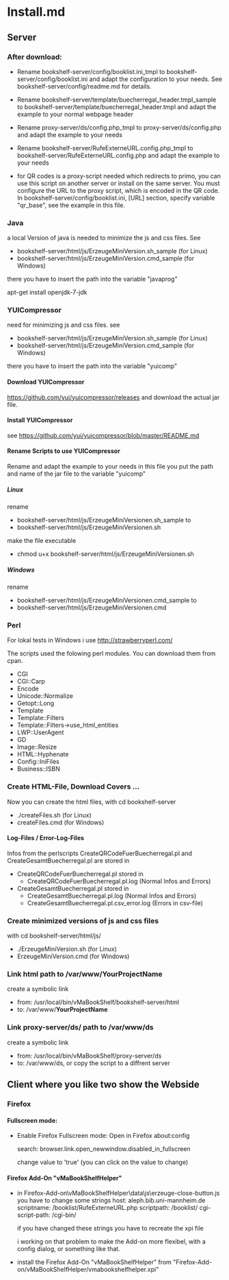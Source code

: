 # Install.md

## Server

### After download:

- Rename bookshelf-server/config/booklist.ini_tmpl to bookshelf-server/config/booklist.ini
  and adapt the configuration to your needs. See bookshelf-server/config/readme.md for details.
- Rename bookshelf-server/template/buecherregal_header.tmpl_sample to
         bookshelf-server/template/buecherregal_header.tmpl
  and adapt the example to your normal webpage header
- Rename proxy-server/ds/config.php_tmpl to
         proxy-server/ds/config.php
  and adapt the example to your needs
- Rename bookshelf-server/RufeExterneURL.config.php_tmpl to
         bookshelf-server/RufeExterneURL.config.php
  and adapt the example to your needs

- for QR codes is a proxy-script needed which redirects to primo,
  you can use this script on another server or install on the same server.
  You must configure the URL to the proxy script, which is encoded in
  the QR code.
  In bookshelf-server/config/booklist.ini,
  [URL] section,
  specify variable "qr_base",
  see the example in this file.


### Java

a local Version of java is needed to minimize the js and css files.
See
  * bookshelf-server/html/js/ErzeugeMiniVersion.sh_sample (for Linux)
  * bookshelf-server/html/js/ErzeugeMiniVersion.cmd_sample (for Windows)

there you have to insert the path into the variable "javaprog"

apt-get install openjdk-7-jdk


### YUICompressor
need for minimizing js and css files.
see
  * bookshelf-server/html/js/ErzeugeMiniVersion.sh_sample (for Linux)
  * bookshelf-server/html/js/ErzeugeMiniVersion.cmd_sample (for Windows)

there you have to insert the path into the variable "yuicomp"


#### Download YUICompressor

https://github.com/yui/yuicompressor/releases
and download the actual jar file.

#### Install YUICompressor

see https://github.com/yui/yuicompressor/blob/master/README.md

#### Rename Scripts to use YUICompressor
Rename and adapt the example to your needs
in this file you put the path and name of the jar file to the variable "yuicomp"


##### Linux
rename
  * bookshelf-server/html/js/ErzeugeMiniVersionen.sh_sample to
  * bookshelf-server/html/js/ErzeugeMiniVersionen.sh

make the file executable
  * chmod u+x bookshelf-server/html/js/ErzeugeMiniVersionen.sh

##### Windows
rename
  * bookshelf-server/html/js/ErzeugeMiniVersionen.cmd_sample to
  * bookshelf-server/html/js/ErzeugeMiniVersionen.cmd


### Perl

For lokal tests in Windows i use http://strawberryperl.com/

The scripts used the folowing perl modules. You can download them from cpan.

- CGI
- CGI::Carp
- Encode
- Unicode::Normalize
- Getopt::Long
- Template
- Template::Filters
- Template::Filters->use_html_entities
- LWP::UserAgent
- GD
- Image::Resize
- HTML::Hyphenate
- Config::IniFiles
- Business::ISBN


### Create HTML-File, Download Covers ...
Now you can create the html files, with
cd bookshelf-server
- ./createFiles.sh (for Linux)
- createFiles.cmd  (for Windows)
 
#### Log-Files / Error-Log-Files
Infos from the perlscripts CreateQRCodeFuerBuecherregal.pl and CreateGesamtBuecherregal.pl are stored in

- CreateQRCodeFuerBuecherregal.pl stored in
  - CreateQRCodeFuerBuecherregal.pl.log (Normal Infos and Errors)
- CreateGesamtBuecherregal.pl stored in
  - CreateGesamtBuecherregal.pl.log (Normal Infos and Errors)
  - CreateGesamtBuecherregal.pl.csv_error.log (Errors in csv-file)


### Create minimized versions of js and css files
with
cd bookshelf-server/html/js/
- ./ErzeugeMiniVersion.sh   (for Linux)
- ErzeugeMiniVersion.cmd    (for Windows)

### Link html path to /var/www/**YourProjectName**
create a symbolic link
  * from: /usr/local/bin/vMaBookShelf/bookshelf-server/html
  * to:   /var/www/**YourProjectName**

### Link proxy-server/ds/ path to /var/www/ds
create a symbolic link
  * from: /usr/local/bin/vMaBookShelf/proxy-server/ds
  * to:   /var/www/ds, or copy the script to a diffrent server



## Client where you like two show the Webside

### Firefox

#### Fullscreen mode:

- Enable Firefox Fullscreen mode:
  Open in Firefox
    about:config

  search:
    browser.link.open_newwindow.disabled_in_fullscreen

  change value to 'true' (you can click on the value to change)


#### Firefox Add-On "vMaBookShelfHelper"

 - in Firefox-Add-on\vMaBookShelfHelper\data\js\erzeuge-close-button.js you have to change some strings
   host: aleph.bib.uni-mannheim.de
   scriptname: /booklist/RufeExterneURL.php
   scriptpath: /booklist/
   cgi-script-path: /cgi-bin/

   if you have changed these strings you have to recreate the xpi file

   i working on that problem to make the Add-on more flexibel, with a config dialog, or something like that.

 - install the Firefox Add-On "vMaBookShelfHelper"
   from "Firefox-Add-on/vMaBookShelfHelper/vmabookshelfhelper.xpi"
